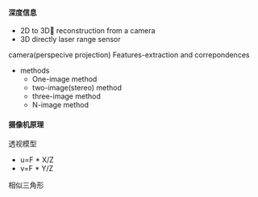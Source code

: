#### 深度信息
- 2D to 3D reconstruction from a camera
- 3D directly laser range sensor

camera(perspecive projection)
Features-extraction and correpondences

- methods
    - One-image method
    - two-image(stereo) method
    - three-image method
    - N-image method

#### 摄像机原理
透视模型
- u=F * X/Z
- v=F * Y/Z

相似三角形